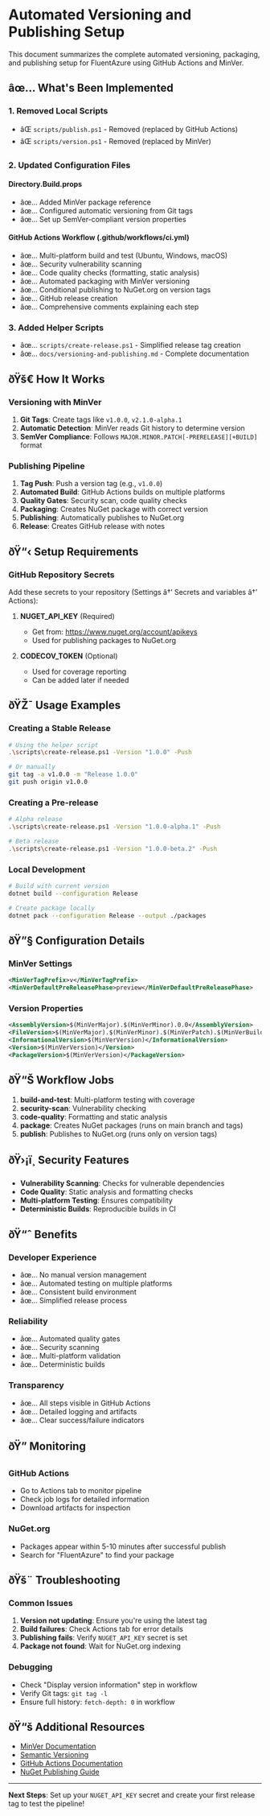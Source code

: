 ﻿# Automated Versioning and Publishing Setup

This document summarizes the complete automated versioning, packaging, and publishing setup for FluentAzure using GitHub Actions and MinVer.

## âœ… What's Been Implemented

### 1. Removed Local Scripts
- âŒ `scripts/publish.ps1` - Removed (replaced by GitHub Actions)
- âŒ `scripts/version.ps1` - Removed (replaced by MinVer)

### 2. Updated Configuration Files

#### Directory.Build.props
- âœ… Added MinVer package reference
- âœ… Configured automatic versioning from Git tags
- âœ… Set up SemVer-compliant version properties

#### GitHub Actions Workflow (.github/workflows/ci.yml)
- âœ… Multi-platform build and test (Ubuntu, Windows, macOS)
- âœ… Security vulnerability scanning
- âœ… Code quality checks (formatting, static analysis)
- âœ… Automated packaging with MinVer versioning
- âœ… Conditional publishing to NuGet.org on version tags
- âœ… GitHub release creation
- âœ… Comprehensive comments explaining each step

### 3. Added Helper Scripts
- âœ… `scripts/create-release.ps1` - Simplified release tag creation
- âœ… `docs/versioning-and-publishing.md` - Complete documentation

## ðŸš€ How It Works

### Versioning with MinVer
1. **Git Tags**: Create tags like `v1.0.0`, `v2.1.0-alpha.1`
2. **Automatic Detection**: MinVer reads Git history to determine version
3. **SemVer Compliance**: Follows `MAJOR.MINOR.PATCH[-PRERELEASE][+BUILD]` format

### Publishing Pipeline
1. **Tag Push**: Push a version tag (e.g., `v1.0.0`)
2. **Automated Build**: GitHub Actions builds on multiple platforms
3. **Quality Gates**: Security scan, code quality checks
4. **Packaging**: Creates NuGet package with correct version
5. **Publishing**: Automatically publishes to NuGet.org
6. **Release**: Creates GitHub release with notes

## ðŸ“‹ Setup Requirements

### GitHub Repository Secrets
Add these secrets to your repository (Settings â†’ Secrets and variables â†’ Actions):

1. **NUGET_API_KEY** (Required)
   - Get from: https://www.nuget.org/account/apikeys
   - Used for publishing packages to NuGet.org

2. **CODECOV_TOKEN** (Optional)
   - Used for coverage reporting
   - Can be added later if needed

## ðŸŽ¯ Usage Examples

### Creating a Stable Release
```bash
# Using the helper script
.\scripts\create-release.ps1 -Version "1.0.0" -Push

# Or manually
git tag -a v1.0.0 -m "Release 1.0.0"
git push origin v1.0.0
```

### Creating a Pre-release
```bash
# Alpha release
.\scripts\create-release.ps1 -Version "1.0.0-alpha.1" -Push

# Beta release
.\scripts\create-release.ps1 -Version "1.0.0-beta.2" -Push
```

### Local Development
```bash
# Build with current version
dotnet build --configuration Release

# Create package locally
dotnet pack --configuration Release --output ./packages
```

## ðŸ”§ Configuration Details

### MinVer Settings
```xml
<MinVerTagPrefix>v</MinVerTagPrefix>
<MinVerDefaultPreReleasePhase>preview</MinVerDefaultPreReleasePhase>
```

### Version Properties
```xml
<AssemblyVersion>$(MinVerMajor).$(MinVerMinor).0.0</AssemblyVersion>
<FileVersion>$(MinVerMajor).$(MinVerMinor).$(MinVerPatch).$(MinVerBuildMetadata)</FileVersion>
<InformationalVersion>$(MinVerVersion)</InformationalVersion>
<Version>$(MinVerVersion)</Version>
<PackageVersion>$(MinVerVersion)</PackageVersion>
```

## ðŸ“Š Workflow Jobs

1. **build-and-test**: Multi-platform testing with coverage
2. **security-scan**: Vulnerability checking
3. **code-quality**: Formatting and static analysis
4. **package**: Creates NuGet packages (runs on main branch and tags)
5. **publish**: Publishes to NuGet.org (runs only on version tags)

## ðŸ›¡ï¸ Security Features

- **Vulnerability Scanning**: Checks for vulnerable dependencies
- **Code Quality**: Static analysis and formatting checks
- **Multi-platform Testing**: Ensures compatibility
- **Deterministic Builds**: Reproducible builds in CI

## ðŸ“ˆ Benefits

### Developer Experience
- âœ… No manual version management
- âœ… Automated testing on multiple platforms
- âœ… Consistent build environment
- âœ… Simplified release process

### Reliability
- âœ… Automated quality gates
- âœ… Security scanning
- âœ… Multi-platform validation
- âœ… Deterministic builds

### Transparency
- âœ… All steps visible in GitHub Actions
- âœ… Detailed logging and artifacts
- âœ… Clear success/failure indicators

## ðŸ” Monitoring

### GitHub Actions
- Go to Actions tab to monitor pipeline
- Check job logs for detailed information
- Download artifacts for inspection

### NuGet.org
- Packages appear within 5-10 minutes after successful publish
- Search for "FluentAzure" to find your package

## ðŸš¨ Troubleshooting

### Common Issues
1. **Version not updating**: Ensure you're using the latest tag
2. **Build failures**: Check Actions tab for error details
3. **Publishing fails**: Verify `NUGET_API_KEY` secret is set
4. **Package not found**: Wait for NuGet.org indexing

### Debugging
- Check "Display version information" step in workflow
- Verify Git tags: `git tag -l`
- Ensure full history: `fetch-depth: 0` in workflow

## ðŸ“š Additional Resources

- [MinVer Documentation](https://github.com/adamralph/minver)
- [Semantic Versioning](https://semver.org/)
- [GitHub Actions Documentation](https://docs.github.com/en/actions)
- [NuGet Publishing Guide](https://docs.microsoft.com/en-us/nuget/nuget-org/publish-a-package)

---

**Next Steps**: Set up your `NUGET_API_KEY` secret and create your first release tag to test the pipeline! 
